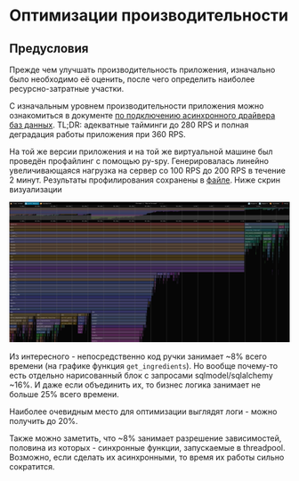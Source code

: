 # Оптимизации производительности

## Предусловия

Прежде чем улучшать производительность приложения, изначально было необходимо её оценить, после чего определить наиболее ресурсно-затратные участки.

С изначальным уровнем производительности приложения можно ознакомиться в документе [по подключению асинхронного драйвера баз данных](./async_driver_perfomance.md). TL;DR: адекватные тайминги до 280 RPS и полная деградация работы приложения при 360 RPS.

На той же версии приложения и на той же виртуальной машине был проведён профайлинг с помощью py-spy. Генерировалась линейно увеличивающаяся нагрузка на сервер со 100 RPS до 200 RPS в течение 2 минут. Результаты профилирования сохранены в [файле](./speedscope/2025-05-02_15-25-13_control.prof). Ниже скрин визуализации

![Визуализация контрольного профиля приложения под тестовой нагрузкой](./images/2025-05-02_15-48-50_profile_from_100rps_to_200rps_for_2m.png)

Из интересного - непосредственно код ручки занимает ~8% всего времени (на графике функция `get_ingredients`). Но вообще почему-то есть отдельно нарисованный блок с запросами sqlmodel/sqlalchemy ~16%. И даже если объединить их, то бизнес логика занимает не больше 25% всего времени.

Наиболее очевидным место для оптимизации выглядят логи - можно получить до 20%.

Также можно заметить, что ~8% занимает разрешение зависимостей, половина из которых - синхронные функции, запускаемые в threadpool. Возможно, если сделать их асинхронными, то время их работы сильно сократится.
